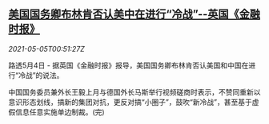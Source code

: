 <!--1620176464000-->
[美国国务卿布林肯否认美中在进行“冷战”--英国《金融时报》](https://cn.reuters.com/article/usa-denial-cold-war-ft-0504-tues-idCNKBS2CM027)
------

<div><i>2021-05-05T00:51:27Z</i></div><p>路透5月4日 - 据英国《金融时报》报导，美国国务卿布林肯否认美国和中国在进行“冷战”的说法。</p><p>中国国务委员兼外长王毅上月与德国外长马斯举行视频磋商时表示，不赞同重新以意识形态划线，搞新的集团对抗，更反对搞“小圈子”，鼓吹“新冷战”，甚至基于虚假信息任意实施单边制裁。(完)</p>
